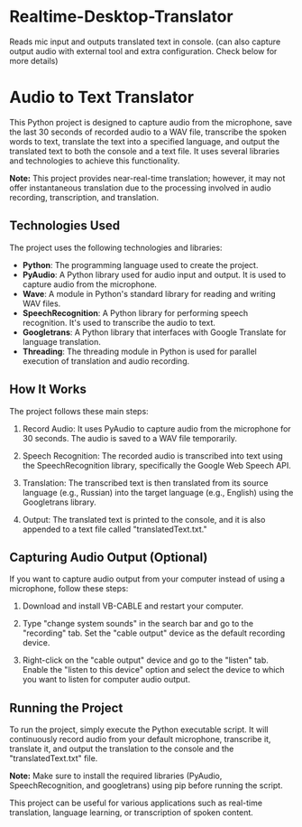 # Realtime-Desktop-Translator
Reads mic input and outputs translated text in console. (can also capture output audio with external tool and extra configuration. Check below for more details)

# Audio to Text Translator

This Python project is designed to capture audio from the microphone, save the last 30 seconds of recorded audio to a WAV file, transcribe the spoken words to text, translate the text into a specified language, and output the translated text to both the console and a text file. It uses several libraries and technologies to achieve this functionality.

**Note:** This project provides near-real-time translation; however, it may not offer instantaneous translation due to the processing involved in audio recording, transcription, and translation.

## Technologies Used

The project uses the following technologies and libraries:

- **Python**: The programming language used to create the project.
- **PyAudio**: A Python library used for audio input and output. It is used to capture audio from the microphone.
- **Wave**: A module in Python's standard library for reading and writing WAV files.
- **SpeechRecognition**: A Python library for performing speech recognition. It's used to transcribe the audio to text.
- **Googletrans**: A Python library that interfaces with Google Translate for language translation.
- **Threading**: The threading module in Python is used for parallel execution of translation and audio recording.

## How It Works

The project follows these main steps:

1. Record Audio: It uses PyAudio to capture audio from the microphone for 30 seconds. The audio is saved to a WAV file temporarily.

2. Speech Recognition: The recorded audio is transcribed into text using the SpeechRecognition library, specifically the Google Web Speech API.

3. Translation: The transcribed text is then translated from its source language (e.g., Russian) into the target language (e.g., English) using the Googletrans library.

4. Output: The translated text is printed to the console, and it is also appended to a text file called "translatedText.txt."

## Capturing Audio Output (Optional)

If you want to capture audio output from your computer instead of using a microphone, follow these steps:

1. Download and install VB-CABLE and restart your computer.

2. Type "change system sounds" in the search bar and go to the "recording" tab. Set the "cable output" device as the default recording device.

3. Right-click on the "cable output" device and go to the "listen" tab. Enable the "listen to this device" option and select the device to which you want to listen for computer audio output.

## Running the Project

To run the project, simply execute the Python executable script. It will continuously record audio from your default microphone, transcribe it, translate it, and output the translation to the console and the "translatedText.txt" file.

**Note:** Make sure to install the required libraries (PyAudio, SpeechRecognition, and googletrans) using pip before running the script.

This project can be useful for various applications such as real-time translation, language learning, or transcription of spoken content.
